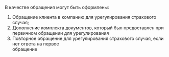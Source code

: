 В качестве обращения могут быть оформлены:  
1. Обращение клиента в компанию для урегулирования страхового случая;  
2. Дополнение комплекта документов, который был предоставлен при первичном обращении для урегулирования  
3. Повторное обращение для урегулирования страхового случая, если нет ответа на первое  
обращение